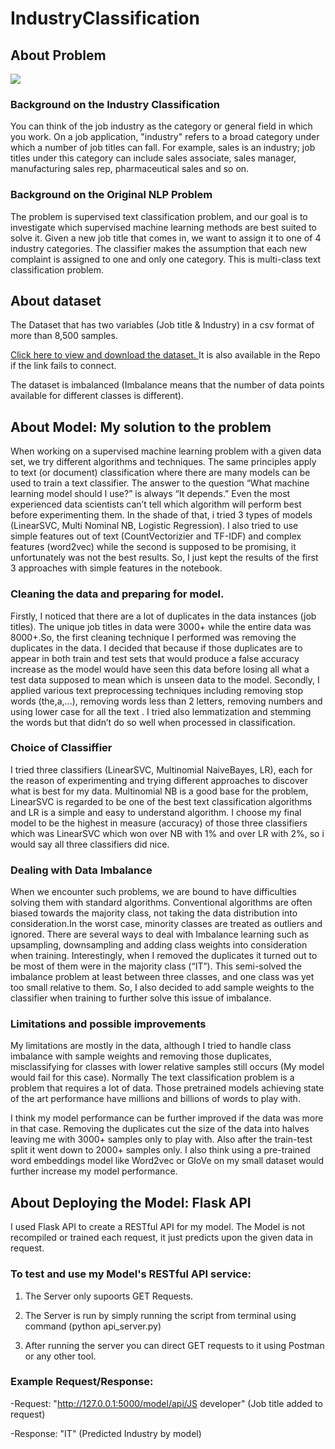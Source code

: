 # IndustryClassification

## About Problem 
![](https://miro.medium.com/max/960/0*NjOVwfcpoIYT7FxB.)

### Background on the Industry Classification
You can think of the job industry as the category or general field in which you work. On a job application, "industry" refers to a broad category under which a number of job titles can fall. For example, sales is an industry; job titles under this category can include sales associate, sales manager, manufacturing sales rep, pharmaceutical sales and so on.

### Background on the Original NLP Problem
The problem is supervised text classification problem, and our goal is to investigate which supervised machine learning methods are best suited to solve it. Given a new job title that comes in, we want to assign it to one of 4 industry categories. The classifier makes the assumption that each new complaint is assigned to one and only one category. This is multi-class text classification problem.

## About dataset
The Dataset that has two variables (Job title & Industry) in a csv format of more than 8,500 samples.

[Click here to view and download the dataset. ](https://drive.google.com/file/d/1W_MO19MlDDUn0qCfxEaVxGKKlKHsFFly/view)
It is also available in the Repo if the link fails to connect.

The dataset is imbalanced (Imbalance means that the number of data points available for different classes is different).

## About Model: My solution to the problem
When working on a supervised machine learning problem with a given data set, we try
different algorithms and techniques. The same principles apply to text (or document)
classification where there are many models can be used to train a text classifier. The
answer to the question “What machine learning model should I use?” is always “It
depends.” Even the most experienced data scientists can’t tell which algorithm will
perform best before experimenting them.
In the shade of that, i tried 3 types of models (LinearSVC, Multi Nominal NB, Logistic
Regression). I also tried to use simple features out of text (CountVectorizier and TF-IDF)
and complex features (word2vec) while the second is supposed to be promising, it
unfortunately was not the best results. So, I just kept the results of the first 3
approaches with simple features in the notebook.

### Cleaning the data and preparing for model.
Firstly, I noticed that there are a lot of duplicates in the data instances (job titles). The
unique job titles in data were 3000+ while the entire data was 8000+.So, the first
cleaning technique I performed was removing the duplicates in the data. I decided that
because if those duplicates are to appear in both train and test sets that would produce
a false accuracy increase as the model would have seen this data before losing all what
a test data supposed to mean which is unseen data to the model.
Secondly, I applied various text preprocessing techniques including removing stop
words (the,a,...), removing words less than 2 letters, removing numbers and  using
lower case for all the text . I tried also lemmatization and stemming the words but that
didn’t do so well when processed in classification.

### Choice of Classiffier
I tried three classifiers (LinearSVC, Multinomial NaiveBayes, LR), each for the reason of
experimenting and trying different approaches to discover what is best for my data.
Multinomial NB is a good base for the problem, LinearSVC is regarded to be one of the
best text classification algorithms and LR is a simple and easy to understand algorithm.
I choose my final model to be the highest in measure (accuracy) of those three
classifiers which was LinearSVC which won over NB with 1% and over LR with 2%, so i
would say all three classifiers did nice.

### Dealing with Data Imbalance 
When we encounter such problems, we are bound to have difficulties solving them with
standard algorithms. Conventional algorithms are often biased towards the majority
class, not taking the data distribution into consideration.In the worst case, minority
classes are treated as outliers and ignored. There are several ways to deal with
Imbalance learning such as upsampling, downsampling and adding class weights into
consideration when training.
Interestingly, when I removed the duplicates it turned out to be most of them were in
the majority class (“IT”). This semi-solved the imbalance problem at least between three
classes, and one class was yet too small relative to them. So, I also decided to add
sample weights to the classifier when training to further solve this issue of imbalance.

### Limitations and possible improvements
My limitations are mostly in the data, although I tried to handle class imbalance with
sample weights and removing those duplicates, misclassifying for classes with lower
relative samples still occurs (My model would fail for this case). Normally The text
classification problem is a problem that requires a lot of data. Those pretrained models
achieving state of the art performance have millions and billions of words to play with.

I think my model performance can be further improved if the data was more in that
case. Removing the duplicates cut the size of the data into halves leaving me with
3000+ samples only to play with. Also after the train-test split it went down to 2000+
samples only. I also think using a pre-trained word embeddings model like Word2vec or
GloVe on my small dataset would further increase my model performance.


## About Deploying the Model: Flask API 
I used Flask API to create a RESTful API for my model. The Model is not recompiled or trained each request, it just predicts upon the given data in request.

### To test and use my Model's RESTful API service:

1. The Server only supoorts GET Requests. 

2. The Server is run by simply running the script from terminal using command (python api_server.py) 

3. After running the server you can direct GET requests to it using Postman or any other tool.

### Example Request/Response:

-Request: "http://127.0.0.1:5000/model/api/JS developer"  (Job title added to request)

-Response: "IT" (Predicted Industry by model)




